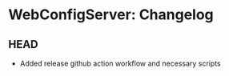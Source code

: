 WebConfigServer: Changelog
==========================

HEAD
----

* Added release github action workflow and necessary scripts
